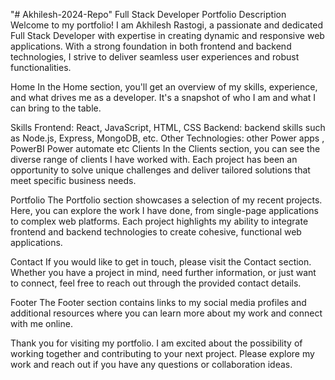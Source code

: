 "# Akhilesh-2024-Repo" 
Full Stack Developer Portfolio Description
Welcome to my portfolio! I am Akhilesh Rastogi, a passionate and dedicated Full Stack Developer with expertise in creating dynamic and responsive web applications. With a strong foundation in both frontend and backend technologies, I strive to deliver seamless user experiences and robust functionalities.

Home
In the Home section, you'll get an overview of my skills, experience, and what drives me as a developer. It's a snapshot of who I am and what I can bring to the table.

Skills
Frontend: React, JavaScript, HTML, CSS
Backend: backend skills such as Node.js, Express, MongoDB, etc.
Other Technologies: other Power apps , PowerBI Power automate etc
Clients
In the Clients section, you can see the diverse range of clients I have worked with. Each project has been an opportunity to solve unique challenges and deliver tailored solutions that meet specific business needs.

Portfolio
The Portfolio section showcases a selection of my recent projects. Here, you can explore the work I have done, from single-page applications to complex web platforms. Each project highlights my ability to integrate frontend and backend technologies to create cohesive, functional web applications.

Contact
If you would like to get in touch, please visit the Contact section. Whether you have a project in mind, need further information, or just want to connect, feel free to reach out through the provided contact details.

Footer
The Footer section contains links to my social media profiles and additional resources where you can learn more about my work and connect with me online.

Thank you for visiting my portfolio. I am excited about the possibility of working together and contributing to your next project. Please explore my work and reach out if you have any questions or collaboration ideas.
